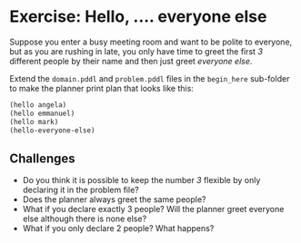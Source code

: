 # Exercise: Hello, .... everyone else

Suppose you enter a busy meeting room and want to be polite to everyone, but as you are rushing in late, you only have time to greet the first _3_ different people by their name and then just greet _everyone else_.

Extend the `domain.pddl` and `problem.pddl` files in the `begin_here` sub-folder to make the planner print plan that looks like this:

```lisp
(hello angela)
(hello emmanuel)
(hello mark)
(hello-everyone-else)
```

## Challenges

- Do you think it is possible to keep the number _3_ flexible by only declaring it in the problem file?
- Does the planner always greet the same people?
- What if you declare exactly 3 people? Will the planner greet everyone else although there is none else?
- What if you only declare 2 people? What happens?
